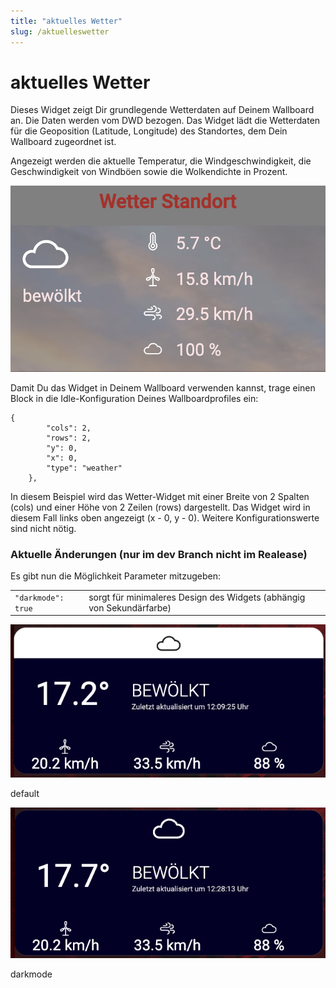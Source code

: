 ```yaml
---
title: "aktuelles Wetter"
slug: /aktuelleswetter
---
```


# aktuelles Wetter

Dieses Widget zeigt Dir grundlegende Wetterdaten auf Deinem Wallboard an. Die Daten werden vom DWD bezogen. Das Widget lädt die Wetterdaten für die Geoposition (Latitude, Longitude) des Standortes, dem Dein Wallboard zugeordnet ist.



Angezeigt werden die aktuelle Temperatur, die Windgeschwindigkeit, die Geschwindigkeit von Windböen sowie die Wolkendichte in Prozent.


![](/img/Bildschirmfoto-2021-11-14-um-19.49.09.png)



Damit Du das Widget in Deinem Wallboard verwenden kannst, trage einen Block in die Idle-Konfiguration Deines Wallboardprofiles ein:



```
{
        "cols": 2,
        "rows": 2,
        "y": 0,
        "x": 0,
        "type": "weather"
    },
```



In diesem Beispiel wird das Wetter-Widget mit einer Breite von 2 Spalten (cols) und einer Höhe von 2 Zeilen (rows) dargestellt. Das Widget wird in diesem Fall links oben angezeigt (x - 0, y - 0). Weitere Konfigurationswerte sind nicht nötig.



### Aktuelle Änderungen (nur im dev Branch nicht im Realease)



Es gibt nun die Möglichkeit Parameter mitzugeben:




|  |  |
| --- | --- |
| `"darkmode": true` | sorgt für minimaleres Design des Widgets (abhängig von Sekundärfarbe) |



![](/img/Bildschirmfoto-2022-05-17-um-12.10.33.png)

default



![](/img/Bildschirmfoto-2022-05-17-um-12.28.37.png)

darkmode